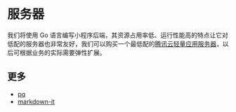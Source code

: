 # 服务器

我们将使用 Go 语言编写小程序后端，其资源占用率低、运行性能高的特点让它对低配的服务器也非常友好，我们可以购买一个最低配的[腾讯云轻量应用服务器](https://url.cn/GjP63TLp)，以后可根据业务的实际需要弹性扩展。

## 更多

- [pq](https://github.com/lib/pq)
- [markdown-it](https://github.com/markdown-it/markdown-it)